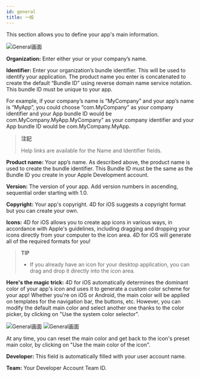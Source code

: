 ```yaml
---
id: general
title: 一般
---
```


This section allows you to define your app's main information.

![General画面](assets/en/project-editor/General-section.png)

**Organization:** Enter either your or your company’s name.

**Identifier:** Enter your organization’s bundle identifier. This will be used to identify your application. The product name you enter is concatenated to create the default “Bundle ID” using reverse domain name service notation. This bundle ID must be unique to your app.

For example, if your company’s name is “MyCompany” and your app’s name is “MyApp”, you could choose “com.MyCompany” as your company identifier and your App bundle ID would be com.MyCompany.MyApp.MyCompany” as your company identifier and your App bundle ID would be com.MyCompany.MyApp.

> **注記**
> 
> Help links are available for the Name and Identifier fields.

**Product name:** Your app’s name. As described above, the product name is used to create the bundle identifier. This Bundle ID must be the same as the Bundle ID you create in your Apple Development account.

**Version:** The version of your app. Add version numbers in ascending, sequential order starting with 1.0.

**Copyright:** Your app's copyright. 4D for iOS suggests a copyright format but you can create your own.

**Icons:** 4D for iOS allows you to create app icons in various ways, in accordance with  Apple's guidelines, including dragging and dropping your icons directly from your computer to the icon area. 4D for iOS will generate all of the required formats for you!

> **TIP**
> 
> * If you already have an icon for your desktop application, you can drag and drop it directly into the icon area.

**Here's the magic trick:** 4D for iOS automatically determines the dominant color of your app's icon and uses it to generate a custom color scheme for your app! Whether you're on iOS or Android, the main color will be applied on templates for the navigation bar, the buttons, etc. However, you can modify the default main color and select another one thanks to the color picker, by clicking on "Use the system color selector".

![General画面](assets/en/project-editor/General-section-main-color-selector.png) ![General画面](assets/en/project-editor/General-section-main-color-selector3.png)

At any time, you can reset the main color and get back to the icon's preset main color, by clicking on "Use the main color of the icon".

**Developer:** This field is automatically filled with your user account name.

**Team:** Your Developer Account Team ID.
